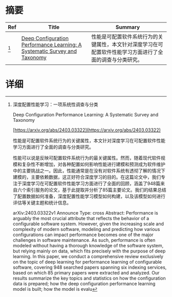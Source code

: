 # 摘要

| Ref | Title | Summary |
| --- | --- | --- |
| [^1] | [Deep Configuration Performance Learning: A Systematic Survey and Taxonomy](https://arxiv.org/abs/2403.03322) | 性能是可配置软件系统行为的关键属性，本文针对深度学习在可配置软件性能学习方面进行了全面的调查与分类研究。 |

# 详细

[^1]: 深度配置性能学习：一项系统性调查与分类

    Deep Configuration Performance Learning: A Systematic Survey and Taxonomy

    [https://arxiv.org/abs/2403.03322](https://arxiv.org/abs/2403.03322)

    性能是可配置软件系统行为的关键属性，本文针对深度学习在可配置软件性能学习方面进行了全面的调查与分类研究。

    

    性能可以说是反映可配置软件系统行为的最关键属性。然而，随着现代软件规模和复杂性不断增加，对各种配置如何影响性能进行建模和预测成为软件维护中的主要挑战之一。因此，性能通常是在没有对软件系统有透彻了解的情况下建模的，主要依赖数据，这正好符合深度学习的目的。在这篇论文中，我们专注于深度学习在可配置软件性能学习方面进行了全面的回顾，涵盖了948篇来自六个索引服务的论文，基于此提取并分析了85篇主要论文。我们的结果总结了配置数据如何准备，深度配置性能学习模型如何构建，以及该模型如何进行评估等关键主题和统计信息。

    arXiv:2403.03322v1 Announce Type: cross  Abstract: Performance is arguably the most crucial attribute that reflects the behavior of a configurable software system. However, given the increasing scale and complexity of modern software, modeling and predicting how various configurations can impact performance becomes one of the major challenges in software maintenance. As such, performance is often modeled without having a thorough knowledge of the software system, but relying mainly on data, which fits precisely with the purpose of deep learning.   In this paper, we conduct a comprehensive review exclusively on the topic of deep learning for performance learning of configurable software, covering 948 searched papers spanning six indexing services, based on which 85 primary papers were extracted and analyzed. Our results summarize the key topics and statistics on how the configuration data is prepared; how the deep configuration performance learning model is built; how the model is evalu
    

